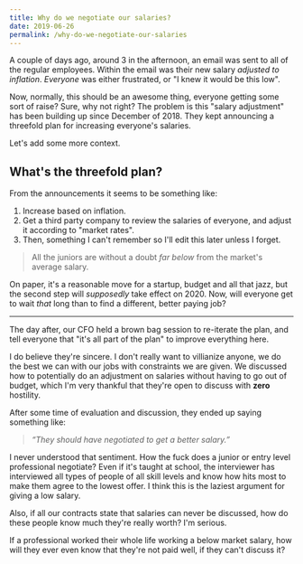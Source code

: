 ```yaml
---
title: Why do we negotiate our salaries?
date: 2019-06-26
permalink: /why-do-we-negotiate-our-salaries
---
```


A couple of days ago, around 3 in the afternoon, an email was sent to all of the regular employees. Within the email was their new salary _adjusted to inflation_. _Everyone_ was either frustrated, or "I knew it would be this low".

Now, normally, this should be an awesome thing, everyone getting some sort of raise? Sure, why not right? The problem is this "salary adjustment" has been building up since December of 2018. They kept announcing a threefold plan for increasing everyone's salaries.

Let's add some more context.

<!-- more -->

## What's the threefold plan?
From the announcements it seems to be something like:
1. Increase based on inflation.
2. Get a third party company to review the salaries of everyone, and adjust it according to "market rates".
3. Then, something I can't remember so I'll edit this later unless I forget.

> All the juniors are without a doubt _far below_ from the market's average salary.

On paper, it's a reasonable move for a startup, budget and all that jazz, but the second step will _supposedly_ take effect on 2020. Now, will everyone get to wait _that_ long than to find a different, better paying job?

---

The day after, our CFO held a brown bag session to re-iterate the plan, and tell everyone that "it's all part of the plan" to improve everything here.

I do believe they're sincere. I don't really want to villianize anyone, we do the best we can with our jobs with constraints we are given. We discussed how to potentially do an adjustment on salaries without having to go out of budget, which I'm very thankful that they're open to discuss with **zero** hostility.

After some time of evaluation and discussion, they ended up saying something like:

> _“They should have negotiated to get a better salary.”_

I never understood that sentiment. How the fuck does a junior or entry level professional negotiate? Even if it's taught at school, the interviewer has interviewed all types of people of all skill levels and know how hits most to make them agree to the lowest offer. I think this is the laziest argument for giving a low salary.

Also, if all our contracts state that salaries can never be discussed, how do these people know much they're really worth? I'm serious.

If a professional worked their whole life working a below market salary, how will they ever even know that they're not paid well, if they can't discuss it?